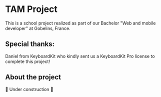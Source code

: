 # TAM Project
This is a school project realized as part of our Bachelor "Web and mobile developer" at Gobelins, France.

## Special thanks:
Daniel from KeyboardKit who kindly sent us a KeyboardKit Pro license to complete this project!


## About the project
🚧 Under construction 🚧
